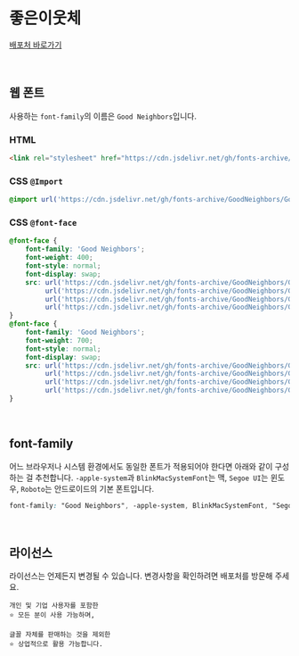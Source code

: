 # 좋은이웃체

[배포처 바로가기](https://blog.naver.com/gnikor/222893018907)

&nbsp;

## 웹 폰트

사용하는 `font-family`의 이름은 `Good Neighbors`입니다.

### HTML

```html
<link rel="stylesheet" href="https://cdn.jsdelivr.net/gh/fonts-archive/GoodNeighbors/GoodNeighbors.css" type="text/css"/>
```

### CSS `@Import`

```css
@import url('https://cdn.jsdelivr.net/gh/fonts-archive/GoodNeighbors/GoodNeighbors.css');
```

### CSS `@font-face`

```css
@font-face {
    font-family: 'Good Neighbors';
    font-weight: 400;
    font-style: normal;
    font-display: swap;
    src: url('https://cdn.jsdelivr.net/gh/fonts-archive/GoodNeighbors/GoodNeighbors-Regular.woff2') format('woff2'),
         url('https://cdn.jsdelivr.net/gh/fonts-archive/GoodNeighbors/GoodNeighbors-Regular.woff') format('woff'),
         url('https://cdn.jsdelivr.net/gh/fonts-archive/GoodNeighbors/GoodNeighbors-Regular.otf') format('opentype'),
         url('https://cdn.jsdelivr.net/gh/fonts-archive/GoodNeighbors/GoodNeighbors-Regular.ttf') format('truetype');
}
@font-face {
    font-family: 'Good Neighbors';
    font-weight: 700;
    font-style: normal;
    font-display: swap;
    src: url('https://cdn.jsdelivr.net/gh/fonts-archive/GoodNeighbors/GoodNeighbors-Bold.woff2') format('woff2'),
         url('https://cdn.jsdelivr.net/gh/fonts-archive/GoodNeighbors/GoodNeighbors-Bold.woff') format('woff'),
         url('https://cdn.jsdelivr.net/gh/fonts-archive/GoodNeighbors/GoodNeighbors-Bold.otf') format('opentype'),
         url('https://cdn.jsdelivr.net/gh/fonts-archive/GoodNeighbors/GoodNeighbors-Bold.ttf') format('truetype');
}
```

&nbsp;

## font-family

어느 브라우저나 시스템 환경에서도 동일한 폰트가 적용되어야 한다면 아래와 같이 구성하는 걸 추천합니다. `-apple-system`과 `BlinkMacSystemFont`는 맥, `Segoe UI`는 윈도우, `Roboto`는 안드로이드의 기본 폰트입니다.


```css
font-family: "Good Neighbors", -apple-system, BlinkMacSystemFont, "Segoe UI", Roboto, Oxygen, Ubuntu, Cantarell, "Open Sans", "Helvetica Neue", sans-serif;
```

&nbsp;

## 라이선스

라이선스는 언제든지 변경될 수 있습니다. 변경사항을 확인하려면 배포처를 방문해 주세요.

```
개인 및 기업 사용자를 포함한 
⭐ 모든 분이 사용 가능하며, 
 
글꼴 자체를 판매하는 것을 제외한 
⭐ 상업적으로 활용 가능합니다.
```
